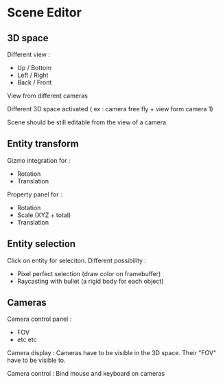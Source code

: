 # Scene Editor

## 3D space

Different view :
- Up / Bottom
- Left / Right
- Back / Front

View from different cameras

Different 3D space activated ( ex :  camera free fly + view form camera 1)

Scene should be still editable from the view of a camera

## Entity transform

Gizmo integration for :
- Rotation
- Translation

Property panel for :
- Rotation
- Scale (XYZ + total)
- Translation

## Entity selection

Click on entity for seleciton. Different possibility :
- Pixel perfect selection (draw color on framebuffer)
- Raycasting with bullet (a rigid body for each object)

## Cameras

Camera control panel :
- FOV
- etc etc

Camera display :
Cameras have to be visible in the 3D space. Their "FOV" have to be visible to.

Camera control :
Bind mouse and keyboard on cameras

